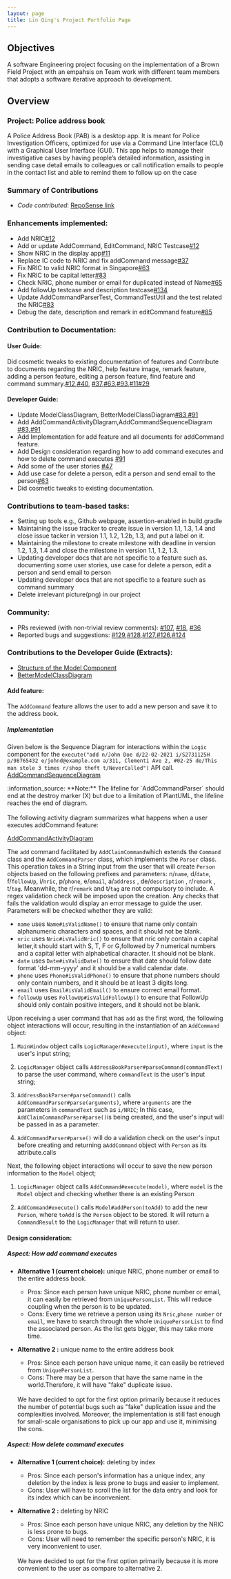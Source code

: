 ```yaml
---
layout: page
title: Lin Qing's Project Portfolio Page
---
```


## Objectives
A software Engineering project focusing on the implementation of a Brown Field Project with an empahsis on Team work with different team members that adopts a software iterative approach to development.

## Overview
### Project: Police address book
A Police Address Book (PAB) is a desktop app. It is meant for Police Investigation Officers, optimized for use via a Command Line Interface (CLI) with a Graphical User Interface (GUI).
This app helps to manage their investigative cases by having people’s detailed information, assisting in sending case detail emails to colleagues or call notification emails to people in the contact list and able to remind them to follow up on the case

### Summary of Contributions
* *Code contributed*: [RepoSense link](https://nus-tic4002-ay2021s2.github.io/tp-dashboard/?search=&sort=groupTitle&sortWithin=title&timeframe=commit&mergegroup=&groupSelect=groupByRepos&breakdown=true&checkedFileTypes=docs&since=&tabOpen=true&tabType=authorship&tabAuthor=linqing42&tabRepo=AY2021S2-TIC4002-F18-1%2Ftp2%5Bmaster%5D&authorshipIsMergeGroup=false&authorshipFileTypes=docs)

### Enhancements implemented:
* Add NRIC[#12](https://github.com/AY2021S2-TIC4002-F18-1/tp2/pull/12/commits/7f0f89e695875f798962e907730cb7adba31b992)
* Add or update AddCommand, EditCommand, NRIC Testcase[#12](https://github.com/AY2021S2-TIC4002-F18-1/tp2/pull/12/commits/7f0f89e695875f798962e907730cb7adba31b992)
* Show NRIC in the display app[#11](https://github.com/AY2021S2-TIC4002-F18-1/tp2/pull/11/commits/5720199d60a7dd3cb124df46556856f2e65da626)
* Replace IC code to NRIC and fix addCommand message[#37](https://github.com/AY2021S2-TIC4002-F18-1/tp2/pull/37/commits/e2041e9ef1d7f117800e343535ba4c96a05aa0b4)
* Fix NRIC to valid NRIC format in Singapore[#63](https://github.com/AY2021S2-TIC4002-F18-1/tp2/pull/63/files)
* Fix NRIC to be capital letter[#83](https://github.com/AY2021S2-TIC4002-F18-1/tp2/pull/83/files)
* Check NRIC, phone number or email for duplicated instead of Name[#65](https://github.com/AY2021S2-TIC4002-F18-1/tp2/pull/65/files)
* Add followUp testcase and description testcase[#134](https://github.com/AY2021S2-TIC4002-F18-1/tp2/pull/134/files)
* Update AddCommandParserTest, CommandTestUtil and the test related the NRIC[#83](https://github.com/AY2021S2-TIC4002-F18-1/tp2/pull/83/files)
* Debug the date, description and remark in editCommand feature[#85](https://github.com/AY2021S2-TIC4002-F18-1/tp2/pull/85/commits)

### Contribution to Documentation:
#### User Guide:
Did cosmetic tweaks to existing documentation of features and Contribute to documents regarding the NRIC,  help feature image, remark feature, adding a person feature, editing a person feature, find feature and command summary.[#12](https://github.com/AY2021S2-TIC4002-F18-1/tp2/pull/12/commits/7f0f89e695875f798962e907730cb7adba31b992),[#40](https://github.com/AY2021S2-TIC4002-F18-1/tp2/pull/40),
  [#37](https://github.com/AY2021S2-TIC4002-F18-1/tp2/pull/37/files),[#63](https://github.com/AY2021S2-TIC4002-F18-1/tp2/pull/63/files),[#93](https://github.com/AY2021S2-TIC4002-F18-1/tp2/pull/93),[#11](https://github.com/AY2021S2-TIC4002-F18-1/tp2/commit/66bd69152821cde9491f172333aed676b117863e)[#29](https://github.com/AY2021S2-TIC4002-F18-1/tp2/pull/29)
#### Developer Guide:
* Update ModelClassDiagram, BetterModelClassDiagram[#83](https://github.com/AY2021S2-TIC4002-F18-1/tp2/pull/83/files),[#91](https://github.com/AY2021S2-TIC4002-F18-1/tp2/pull/91/files)
* Add AddCommandActivityDIagram,AddCommandSequenceDiagram [#83](https://github.com/AY2021S2-TIC4002-F18-1/tp2/pull/83/files),[#91](https://github.com/AY2021S2-TIC4002-F18-1/tp2/pull/91/files)
* Add Implementation for add feature and all documents for addCommand feature.
* Add Design consideration regarding how to add command executes and how to delete command executes [#91](https://github.com/AY2021S2-TIC4002-F18-1/tp2/pull/91/files)
* Add some of the user stories [#47](https://github.com/AY2021S2-TIC4002-F18-1/tp2/pull/47/files)
* Add use case for delete a person, edit a person and send email to the person[#63](https://github.com/AY2021S2-TIC4002-F18-1/tp2/pull/63/files)
* Did cosmetic tweaks to existing documentation.

### Contributions to team-based tasks:
* Setting up tools e.g., Github webpage, assertion-enabled in build.gradle
* Maintaining the issue tracker to create issue in version 1.1, 1.3, 1.4 and  close issue tacker in version 1.1, 1.2, 1.2b, 1.3, and put a label on it.
* Maintaining the milestone to create milestone with deadline in version 1.2, 1,3, 1.4 and close the milestone in version 1.1, 1.2, 1.3.
* Updating developer docs that are not specific to a feature such as. documenting some user stories, use case for delete a person, edit a person and send email to person
* Updating developer docs that are not specific to a feature such as command summary
* Delete irrelevant picture(png) in our project

### Community:
* PRs reviewed (with non-trivial review comments): [#107](https://github.com/AY2021S2-TIC4002-F18-1/tp2/pull/107), [#18](https://github.com/AY2021S2-TIC4002-F18-1/tp2/issues/18), [#36](https://github.com/AY2021S2-TIC4002-F18-1/tp2/pull/36)
* Reported bugs and suggestions: [#129](https://github.com/AY2021S2-TIC4002-F18-1/tp2/issues/129),[#128](https://github.com/AY2021S2-TIC4002-F18-1/tp2/issues/128),[#127](https://github.com/AY2021S2-TIC4002-F18-1/tp2/issues/127),[#126](https://github.com/AY2021S2-TIC4002-F18-1/tp2/issues/126),[#124](https://github.com/AY2021S2-TIC4002-F18-1/tp2/issues/124)

### Contributions to the Developer Guide (Extracts):

* [Structure of the Model Component](https://github.com/linqing42/tp2/blob/master/docs/images/ModelClassDiagram.png)
* [BetterModelClassDiagram](https://github.com/linqing42/tp2/blob/master/docs/images/BetterModelClassDiagram.pngg)

#### Add feature:
The `AddCommand` feature allows the user to add a new person and save it to the address book.

##### Implementation
Given below is the Sequence Diagram for interactions within the `Logic` component for the `execute("add n/John Doe d/22-02-2021 i/S2731125H p/98765432 e/johnd@example.com a/311, Clementi Ave 2, #02-25 de/This man stole 3 times r/shop theft t/NeverCalled")` API call.
[AddCommandSequenceDiagram](https://github.com/linqing42/tp2/blob/master/docs/images/AddCommandSequenceDiagram.png)
<div markdown="span" class="alert alert-info">:information_source: **Note:** The lifeline for `AddCommandParser` should end at the destroy marker (X) but due to a limitation of PlantUML, the lifeline reaches the end of diagram.
</div>
<br>
The following activity diagram summarizes what happens when a user executes addCommand feature:

[AddCommandActivityDiagram](https://github.com/linqing42/tp2/blob/master/docs/images/AddCommandActivityDiagram.png)

The `add` command facilitated by `AddClaimCommand`which extends the `Command` class and the `AddCommandParser` class, which implements the `Parser` class.
This operation takes in a String input from the user that will create `Person` objects based on the following prefixes and parameters:
n/`name`, d/`date`, f/`followUp`, i/`nric`, p/`phone`, e/`email`, a/`address` , de/`description` , r/`remark` , t/`tag`.
Meanwhile, the r/`remark` and t/`tag` are not compulsory to include.
A regex validation check will be imposed upon the creation. Any checks that fails the validation would display an error message to guide the user.
Parameters will be checked whether they are valid:
* `name` uses `Name#isValidName()` to ensure that name only contain alphanumeric characters and spaces, and it should not be blank.
* `nric` uses `Nric#isValidNric()` to ensure that nric only contain a capital letter,it should start with S, T, F or G,followed by 7 numerical numbers and a capital letter with alphabetical character. It should not be blank.
* `date` uses `Date#isValidDate()` to ensure that date should follow date format 'dd-mm-yyyy' and it should be a valid calendar date.
* `phone` uses `Phone#isValidPhone()` to ensure that phone numbers should only contain numbers, and it should be at least 3 digits long.
* `email` uses `Email#isValidEmail()` to ensure correct email format.
* `followUp` uses `FollowUp#isValidFollowUp()` to ensure that FollowUp should only contain positive integers, and it should not be blank.

Upon receiving a user command that has `add` as the first word, the following object interactions will occur, resulting in the instantiation of an `AddCommand` object:

1. `MainWindow` object calls `LogicManager#execute(input)`, where `input` is the user's input string;

2. `LogicManager` object calls `AddressBookParser#parseCommand(commandText)` to parse the user command, where `commandText` is the user's input string;

3. `AddressBookParser#parseCommand()` calls `AddCommandParser#parse(arguments)`, where `arguments` are the parameters in `commandText` such as `i/NRIC`;
In this case, `AddClaimCommandParser#parse()`is being created, and the user's input will be passed in as a parameter.

4. `AddCommandParser#parse()` will do a validation check on the user's input before creating and returning a`AddCommand` object with `Person` as its attribute.calls

Next, the following object interactions will occur to save the new person information to the `Model` object;

1. `LogicManager` object calls `AddCommand#execute(model)`, where `model` is the `Model` object and checking whether there is an existing Person

2. `AddCommand#execute()` calls `Model#addPerson(toAdd)` to add the new `Person`, where `toAdd` is the `Person` object to be stored.
It will return a `CommandResult` to the `LogicManager` that will return to user.

#### Design consideration:

##### Aspect: How add command executes
* **Alternative 1 (current choice):** unique NRIC, phone number or email to the entire address book.
  * Pros: Since each person have unique NRIC, phone number or email, it can easily be retrieved from `UniquePersonList`.
  This will reduce coupling when the person is to be updated.
  * Cons: Every time we retrieve a person using its `Nric`,`phone number` or `email`, we have to search through the whole `UniquePersonList` to find
          the associated person. As the list gets bigger, this may take more time.
          
* **Alternative 2 :** unique name to the entire address book
  * Pros: Since each person have unique name, it can easily be retrieved from `UniquePersonList`.
  * Cons: There may be a person that have the same name in the world.Therefore, it will have "fake" duplicate issue.

  <br>
  We have decided to opt for the first option primarily because it reduces the number of potential bugs such as "fake" duplication issue 
  and the complexities involved. Moreover, the implementation is still fast enough for small-scale organisations to pick up our app and use it, minimising the cons.
  
##### Aspect: How delete command executes
* **Alternative 1 (current choice):** deleting by index
  * Pros: Since each person's information has a unique index, any deletion by the index is less prone to bugs and easier to implement.
  * Cons: User will have to scroll the list for the data entry and look for its index which can be inconvenient.
          
* **Alternative 2 :** deleting by NRIC
  * Pros: Since each person have unique NRIC, any deletion by the NRIC is less prone to bugs.
  * Cons: User will need to remember the specific person's NRIC, it is very inconvenient to user.

  <br>
  We have decided to opt for the first option primarily because it is more convenient to the user as compare to alternative 2. 
  
